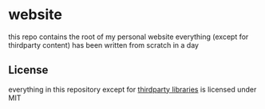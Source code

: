 # website

this repo contains the root of my personal website
everything (except for thirdparty content) has been written from scratch in a day


## License

everything in this repository except for [thirdparty libraries](thirdparty) is licensed under MIT
